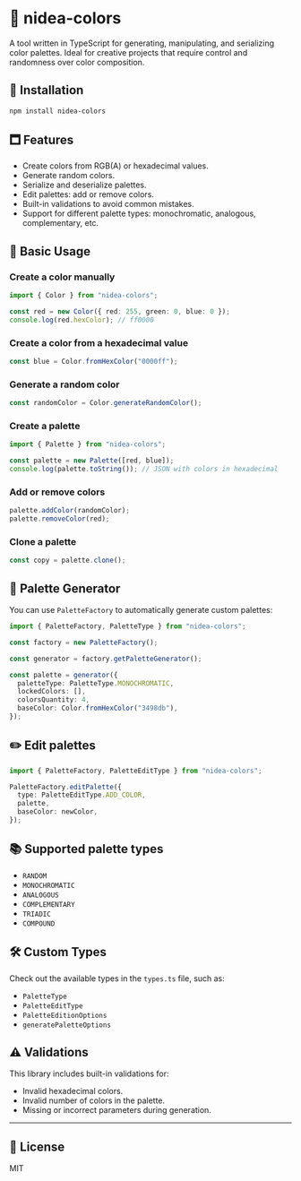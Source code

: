 # 🎨 nidea-colors

A tool written in TypeScript for generating, manipulating, and serializing color palettes. Ideal for creative projects that require control and randomness over color composition.

## 🚀 Installation

```bash
npm install nidea-colors
```

## 🗖️ Features

- Create colors from RGB(A) or hexadecimal values.
- Generate random colors.
- Serialize and deserialize palettes.
- Edit palettes: add or remove colors.
- Built-in validations to avoid common mistakes.
- Support for different palette types: monochromatic, analogous, complementary, etc.

## 🔧 Basic Usage

### Create a color manually

```ts
import { Color } from "nidea-colors";

const red = new Color({ red: 255, green: 0, blue: 0 });
console.log(red.hexColor); // ff0000
```

### Create a color from a hexadecimal value

```ts
const blue = Color.fromHexColor("0000ff");
```

### Generate a random color

```ts
const randomColor = Color.generateRandomColor();
```

### Create a palette

```ts
import { Palette } from "nidea-colors";

const palette = new Palette([red, blue]);
console.log(palette.toString()); // JSON with colors in hexadecimal
```

### Add or remove colors

```ts
palette.addColor(randomColor);
palette.removeColor(red);
```

### Clone a palette

```ts
const copy = palette.clone();
```

## 🧪 Palette Generator

You can use `PaletteFactory` to automatically generate custom palettes:

```ts
import { PaletteFactory, PaletteType } from "nidea-colors";

const factory = new PaletteFactory();

const generator = factory.getPaletteGenerator();

const palette = generator({
  paletteType: PaletteType.MONOCHROMATIC,
  lockedColors: [],
  colorsQuantity: 4,
  baseColor: Color.fromHexColor("3498db"),
});
```

## ✏️ Edit palettes

```ts
import { PaletteFactory, PaletteEditType } from "nidea-colors";

PaletteFactory.editPalette({
  type: PaletteEditType.ADD_COLOR,
  palette,
  baseColor: newColor,
});
```

## 📚 Supported palette types

- `RANDOM`
- `MONOCHROMATIC`
- `ANALOGOUS`
- `COMPLEMENTARY`
- `TRIADIC`
- `COMPOUND`

## 🛠️ Custom Types

Check out the available types in the `types.ts` file, such as:

- `PaletteType`
- `PaletteEditType`
- `PaletteEditionOptions`
- `generatePaletteOptions`

## ⚠️ Validations

This library includes built-in validations for:

- Invalid hexadecimal colors.
- Invalid number of colors in the palette.
- Missing or incorrect parameters during generation.

---

## 📄 License

MIT
